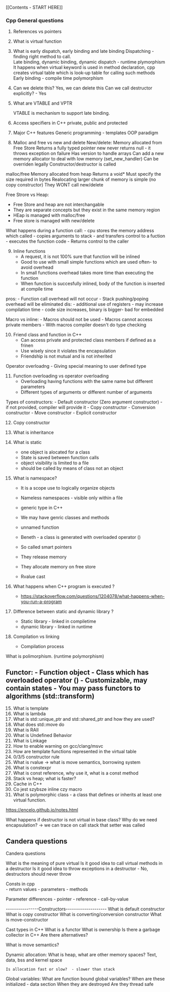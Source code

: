 [[Contents - START HERE]]

### Cpp General questions
1. References vs pointers
2. What is virtual function 
3. What is early dispatch, early binding and late binding
	Dispatching - finding right method to call.  
	Late binding, dynamic binding, dynamic dispatch - runtime plymorphism 
		It happens when virtual keyword is used in method declaration, cpp creates virtual table which is look-up table for calling such methods 
	Early binding - compile time polymorphism 
4. Can we delete this? 
	Yes, we can delete this
Can we call destructor explicitly?  - Yes 
5. What are VTABLE and VPTR 

	VTABLE is mechanism to support late binding.
6. Access specifiers in C++ 
	private, public and protected 

7. Major C++ features 
	Generic programming - templates 
	OOP paradigm 	

8. Malloc and free vs new and delete 
New/delete: 
	Memory allocated from Free Store 
	Returns a fully typed pointer 
	new never returns null - it throws exception on failure 
	Has version to handle arrays 
	Can add a new memory allocator to deal with low memory (set_new_handler) 
	Can be overriden legally 
	Constructor/destructor is called 

malloc/free
	Memory allocated from heap 
	Returns a void* 
	Must specify the size required in bytes 
	Realocating larger chunk of memory is simple (no copy constructor) 
	They WONT call new/delete 

Free Strore vs Heap: 
 - Free Store and heap are not interchangable 
 - They are separate concepts but they exist in the same memory region 
 - HEap is managed with malloc/free
 - Free store is managed with new/delete

What happens during a function call: 
	- cpu stores the memory address which called
	- copies arguments to stack
	- and transfers control to a fuction
	- executes the function code
	- Returns control to the caller

9. Inline functions 
	- A request, it is not 100% sure that function will be inlined 
	- Good to use with small simple functions which are used often- to avoid overhead 
	- In small functions overhead takes more time than executing the function
	- When function is succesfully inlined, body of the function is inserted at compile time

pros:
	- Function call overhead will not occur
	- Stack pushing/poping overhead will be eliminated
dis: 
	- additional use of registers
	- may increase compilation time
	- code size increases, binary is bigger- bad for embedded 

Macro vs inline: 
	- Macros should not be used 
	- Macros cannot access private members
	- With macros compiler doesn't do type checking

10. Friend class and function in C++ 
	- Can access private and protected class members if defined as a frinen 
	- Use wisely since it violates the encapsulation 
	- Friendship is not mutual and is not inherited

Operator overloadng
	- Giving special meaning to user defined type 

11. Function overloading vs operator overloading 
	- Overloading having functions with the same name but different parameters 
	- Different types of arguments or different number of arguments 

Types of constructors: 
	- Default constructor (Zero argument constructor) 
		- if not provided, compiler will provide it
	- Copy constructor 
	- Conversion constructor 
	- Move constructor 
	- Explicit constructor

12. Copy constructor 
13. What is inheritance 
14. What is static
	- one object is alocated for a class 
	- State is saved between function calls 
	- object visibility is limited to a file 
	- should be called by means of class not an object 

15. What is namespace? 
	- It is a scope use to logically organize objects 
	- Nameless namespaces - visible only within a file 

	- generic type in C++ 
	- We may have genric classes and methods 

	- unnamed function 
	- Beneth - a class is generated with overloaded operator () 


	- So called smart pointers 
	- They release memory 
	- They allocate memory on free store 

	- Rvalue cast 

15. What happens when C++ program is executed ? 
	- https://stackoverflow.com/questions/1204078/what-happens-when-you-run-a-program

16. Difference between static and dynamic library ? 
	- Static library - linked in compiletime 
	- dynamic library - linked in runtime 

17. Compilation vs linking 
	- Compilation process 

What is polimorphism. (runtime polymorphism) 

Functor: 
	- Function object 
	- Class which has overloaded operator () 
	- Customizable, may contain states 
	- You may pass functors to algorithms (std::transform) 
----------------------------------------------------------
15. What is template 
16. What is lambda 
17. What is std::unique_ptr and std::shared_ptr and how they are used? 
18. What does std::move do 
19. What is RAII
20. What is Undefined Behavior 
21. What is Linkage
22. How to enable warning on gcc/clang/msvc
23. How are template functions represented in the virtual table 
24. 0/3/5 constructor rule 
25. What is rvalue -> what is move semantics, borrowing system
26. What is constexpr
27. What is const reference, why use it, what is a const method 
28. Stack vs heap; what is faster? 
29. Cache in C++ 
30. Co jest szybsze inline czy macro
31. What is polymorphic class - a class that defines or inherits at least one virtual function. 

https://encelo.github.io/notes.html

What happens if destructor is not virtual in base class? 
Why do we need encapsulation? -> we can trace on call stack that setter was called

## Candera questions 
Candera questions 

What is the meaning of pure virtual 
Is it good idea to call virtual methods in a destructor 
Is it good idea to throw exceptions in a destructor
	- No, destructors should never throw 

Consts in cpp  
	- return values 
	- parameters 
	- methods 

Parameter differences 
	- pointer 
	- reference 
	- call-by-value 

----------------Constructors--------------------
What is default constructor 
What is copy constructor 
What is converting/conversion constructor 
What is move-constructor


Cast types in C++
What is a functor 
What is ownership 
	Is there a garbage collector in C++ 
	Are there alternatives? 

What is move semantics? 

Dynamic allocation: 
	What is heap, what are other memory spaces? Text, data, bss and kernel space 

	Is allocation fast or slow?  - slower than stack 
	
Global variables:
	What are function bound global variables? 
		When are these initialized - data  section 
		When they are destroyed
		Are they thread safe
